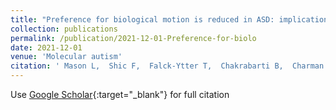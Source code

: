 ```yaml
---
title: "Preference for biological motion is reduced in ASD: implications for clinical trials and the search for biomarkers."
collection: publications
permalink: /publication/2021-12-01-Preference-for-biolo
date: 2021-12-01
venue: 'Molecular autism'
citation: ' Mason L,  Shic F,  Falck-Ytter T,  Chakrabarti B,  Charman T,  Loth E,  Tillmann J,  Banaschewski T,  Baron-Cohen S,  Boelte S,  Buitelaar J,  Durston S,  LEAP Team*, &quot;Preference for biological motion is reduced in ASD: implications for clinical trials and the search for biomarkers..&quot; Molecular autism, 2021.'
---
```

Use [Google Scholar](https://scholar.google.com/scholar?q=Preference+for+biological+motion+is+reduced+in+ASD:+implications+for+clinical+trials+and+the+search+for+biomarkers.){:target="_blank"} for full citation
